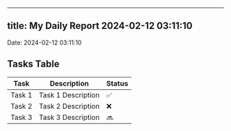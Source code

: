 
---
title: My Daily Report 2024-02-12 03:11:10
---

Date: 2024-02-12 03:11:10

## Tasks Table

| Task | Description | Status |
|------|-------------|--------|
| Task 1 | Task 1 Description | ✅ |
| Task 2 | Task 2 Description | ❌ |
| Task 3 | Task 3 Description | 🔜 |
